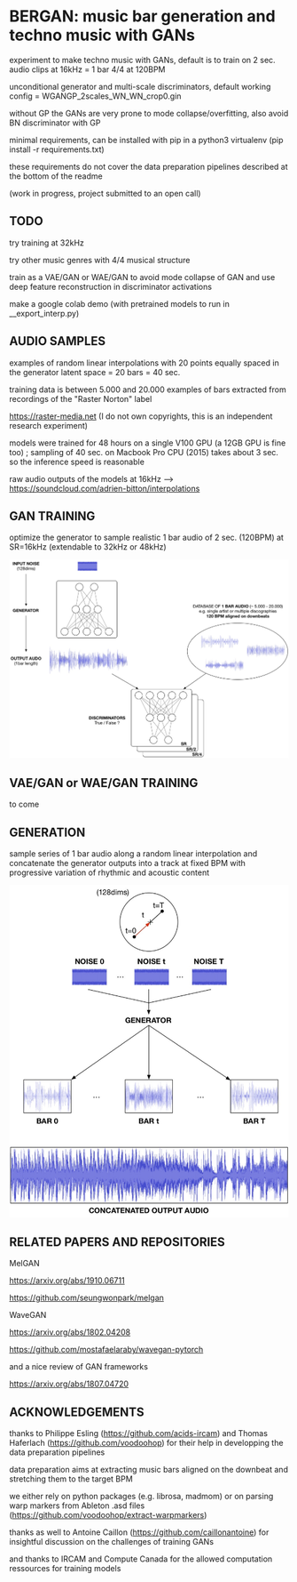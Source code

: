 # BERGAN: music bar generation and techno music with GANs


experiment to make techno music with GANs, default is to train on 2 sec. audio clips at 16kHz = 1 bar 4/4 at 120BPM

unconditional generator and multi-scale discriminators, default working config = WGANGP_2scales_WN_WN_crop0.gin

without GP the GANs are very prone to mode collapse/overfitting, also avoid BN discriminator with GP

minimal requirements, can be installed with pip in a python3 virtualenv (pip install -r requirements.txt)

these requirements do not cover the data preparation pipelines described at the bottom of the readme

(work in progress, project submitted to an open call)


## TODO

try training at 32kHz

try other music genres with 4/4 musical structure

train as a VAE/GAN or WAE/GAN to avoid mode collapse of GAN and use deep feature reconstruction in discriminator activations

make a google colab demo (with pretrained models to run in __export_interp.py)


## AUDIO SAMPLES

examples of random linear interpolations with 20 points equally spaced in the generator latent space = 20 bars = 40 sec.

training data is between 5.000 and 20.000 examples of bars extracted from recordings of the "Raster Norton" label

https://raster-media.net (I do not own copyrights, this is an independent research experiment)

models were trained for 48 hours on a single V100 GPU (a 12GB GPU is fine too) ; sampling of 40 sec. on Macbook Pro CPU (2015) takes about 3 sec. so the inference speed is reasonable

raw audio outputs of the models at 16kHz --> https://soundcloud.com/adrien-bitton/interpolations


## GAN TRAINING

optimize the generator to sample realistic 1 bar audio of 2 sec. (120BPM) at SR=16kHz (extendable to 32kHz or 48kHz)

<p align="center">
  <img src="./figures/bergan_gan_train.jpg" width="750" title="GAN training">
</p>


## VAE/GAN or WAE/GAN TRAINING

to come


## GENERATION

sample series of 1 bar audio along a random linear interpolation and concatenate the generator outputs into a track at fixed BPM with progressive variation of rhythmic and acoustic content

<p align="center">
  <img src="./figures/bergan_interp.jpg" width="750" title="generator interpolation">
</p>


## RELATED PAPERS AND REPOSITORIES

MelGAN

https://arxiv.org/abs/1910.06711

https://github.com/seungwonpark/melgan

WaveGAN

https://arxiv.org/abs/1802.04208

https://github.com/mostafaelaraby/wavegan-pytorch

and a nice review of GAN frameworks

https://arxiv.org/abs/1807.04720


## ACKNOWLEDGEMENTS

thanks to Philippe Esling (https://github.com/acids-ircam) and Thomas Haferlach (https://github.com/voodoohop) for their help in developping the data preparation pipelines

data preparation aims at extracting music bars aligned on the downbeat and stretching them to the target BPM

we either rely on python packages (e.g. librosa, madmom) or on parsing warp markers from Ableton .asd files (https://github.com/voodoohop/extract-warpmarkers)

thanks as well to Antoine Caillon (https://github.com/caillonantoine) for insightful discussion on the challenges of training GANs

and thanks to IRCAM and Compute Canada for the allowed computation ressources for training models
